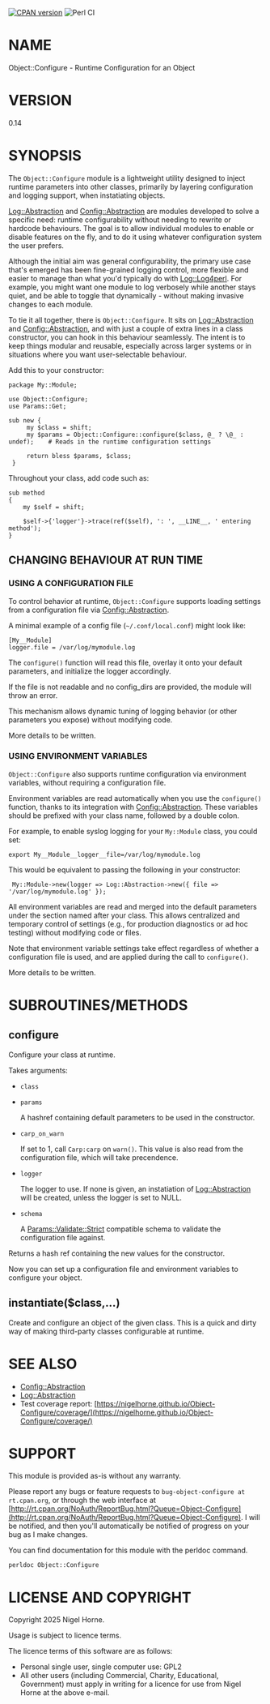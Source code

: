 [![CPAN version](https://badge.fury.io/pl/Object-Configure.svg)](https://metacpan.org/pod/Object::Debug)
![Perl CI](https://github.com/nigelhorne/Object-Configure/actions/workflows/perl-ci.yml/badge.svg)

# NAME

Object::Configure - Runtime Configuration for an Object

# VERSION

0.14

# SYNOPSIS

The `Object::Configure` module is a lightweight utility designed to inject runtime parameters into other classes,
primarily by layering configuration and logging support,
when instatiating objects.

[Log::Abstraction](https://metacpan.org/pod/Log%3A%3AAbstraction) and [Config::Abstraction](https://metacpan.org/pod/Config%3A%3AAbstraction) are modules developed to solve a specific need:
runtime configurability without needing to rewrite or hardcode behaviours.
The goal is to allow individual modules to enable or disable features on the fly, and to do it using whatever configuration system the user prefers.

Although the initial aim was general configurability,
the primary use case that's emerged has been fine-grained logging control,
more flexible and easier to manage than what you'd typically do with [Log::Log4perl](https://metacpan.org/pod/Log%3A%3ALog4perl).
For example,
you might want one module to log verbosely while another stays quiet,
and be able to toggle that dynamically - without making invasive changes to each module.

To tie it all together,
there is `Object::Configure`.
It sits on [Log::Abstraction](https://metacpan.org/pod/Log%3A%3AAbstraction) and [Config::Abstraction](https://metacpan.org/pod/Config%3A%3AAbstraction),
and with just a couple of extra lines in a class constructor,
you can hook in this behaviour seamlessly.
The intent is to keep things modular and reusable,
especially across larger systems or in situations where you want user-selectable behaviour.

Add this to your constructor:

    package My::Module;

    use Object::Configure;
    use Params::Get;

    sub new {
         my $class = shift;
         my $params = Object::Configure::configure($class, @_ ? \@_ : undef);    # Reads in the runtime configuration settings

         return bless $params, $class;
     }

Throughout your class, add code such as:

    sub method
    {
        my $self = shift;

        $self->{'logger'}->trace(ref($self), ': ', __LINE__, ' entering method');
    }

## CHANGING BEHAVIOUR AT RUN TIME

### USING A CONFIGURATION FILE

To control behavior at runtime, `Object::Configure` supports loading settings from a configuration file via [Config::Abstraction](https://metacpan.org/pod/Config%3A%3AAbstraction).

A minimal example of a config file (`~/.conf/local.conf`) might look like:

    [My__Module]
    logger.file = /var/log/mymodule.log

The `configure()` function will read this file,
overlay it onto your default parameters,
and initialize the logger accordingly.

If the file is not readable and no config\_dirs are provided,
the module will throw an error.

This mechanism allows dynamic tuning of logging behavior (or other parameters you expose) without modifying code.

More details to be written.

### USING ENVIRONMENT VARIABLES

`Object::Configure` also supports runtime configuration via environment variables,
without requiring a configuration file.

Environment variables are read automatically when you use the `configure()` function,
thanks to its integration with [Config::Abstraction](https://metacpan.org/pod/Config%3A%3AAbstraction).
These variables should be prefixed with your class name, followed by a double colon.

For example, to enable syslog logging for your `My::Module` class,
you could set:

    export My__Module__logger__file=/var/log/mymodule.log

This would be equivalent to passing the following in your constructor:

     My::Module->new(logger => Log::Abstraction->new({ file => '/var/log/mymodule.log' });

All environment variables are read and merged into the default parameters under the section named after your class.
This allows centralized and temporary control of settings (e.g., for production diagnostics or ad hoc testing) without modifying code or files.

Note that environment variable settings take effect regardless of whether a configuration file is used,
and are applied during the call to `configure()`.

More details to be written.

# SUBROUTINES/METHODS

## configure

Configure your class at runtime.

Takes arguments:

- `class`
- `params`

    A hashref containing default parameters to be used in the constructor.

- `carp_on_warn`

    If set to 1, call `Carp:carp` on `warn()`.
    This value is also read from the configuration file, which will take precendence.

- `logger`

    The logger to use.
    If none is given, an instatiation of [Log::Abstraction](https://metacpan.org/pod/Log%3A%3AAbstraction) will be created, unless the logger is set to NULL.

- `schema`

    A [Params::Validate::Strict](https://metacpan.org/pod/Params%3A%3AValidate%3A%3AStrict) compatible schema to validate the configuration file against.

Returns a hash ref containing the new values for the constructor.

Now you can set up a configuration file and environment variables to configure your object.

## instantiate($class,...)

Create and configure an object of the given class.
This is a quick and dirty way of making third-party classes configurable at runtime.

# SEE ALSO

- [Config::Abstraction](https://metacpan.org/pod/Config%3A%3AAbstraction)
- [Log::Abstraction](https://metacpan.org/pod/Log%3A%3AAbstraction)
- Test coverage report: [https://nigelhorne.github.io/Object-Configure/coverage/](https://nigelhorne.github.io/Object-Configure/coverage/)

# SUPPORT

This module is provided as-is without any warranty.

Please report any bugs or feature requests to `bug-object-configure at rt.cpan.org`,
or through the web interface at
[http://rt.cpan.org/NoAuth/ReportBug.html?Queue=Object-Configure](http://rt.cpan.org/NoAuth/ReportBug.html?Queue=Object-Configure).
I will be notified, and then you'll
automatically be notified of progress on your bug as I make changes.

You can find documentation for this module with the perldoc command.

    perldoc Object::Configure

# LICENSE AND COPYRIGHT

Copyright 2025 Nigel Horne.

Usage is subject to licence terms.

The licence terms of this software are as follows:

- Personal single user, single computer use: GPL2
- All other users (including Commercial, Charity, Educational, Government)
  must apply in writing for a licence for use from Nigel Horne at the
  above e-mail.
